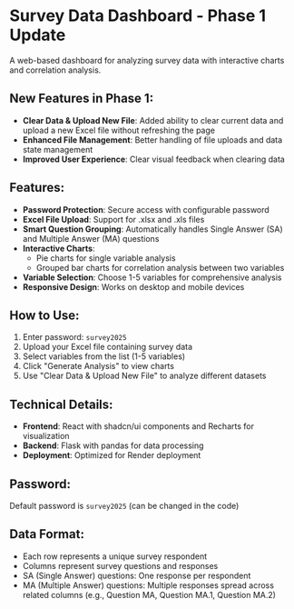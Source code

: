 # Survey Data Dashboard - Phase 1 Update

A web-based dashboard for analyzing survey data with interactive charts and correlation analysis.

## New Features in Phase 1:
- **Clear Data & Upload New File**: Added ability to clear current data and upload a new Excel file without refreshing the page
- **Enhanced File Management**: Better handling of file uploads and data state management
- **Improved User Experience**: Clear visual feedback when clearing data

## Features:
- **Password Protection**: Secure access with configurable password
- **Excel File Upload**: Support for .xlsx and .xls files
- **Smart Question Grouping**: Automatically handles Single Answer (SA) and Multiple Answer (MA) questions
- **Interactive Charts**: 
  - Pie charts for single variable analysis
  - Grouped bar charts for correlation analysis between two variables
- **Variable Selection**: Choose 1-5 variables for comprehensive analysis
- **Responsive Design**: Works on desktop and mobile devices

## How to Use:
1. Enter password: `survey2025`
2. Upload your Excel file containing survey data
3. Select variables from the list (1-5 variables)
4. Click "Generate Analysis" to view charts
5. Use "Clear Data & Upload New File" to analyze different datasets

## Technical Details:
- **Frontend**: React with shadcn/ui components and Recharts for visualization
- **Backend**: Flask with pandas for data processing
- **Deployment**: Optimized for Render deployment

## Password:
Default password is `survey2025` (can be changed in the code)

## Data Format:
- Each row represents a unique survey respondent
- Columns represent survey questions and responses
- SA (Single Answer) questions: One response per respondent
- MA (Multiple Answer) questions: Multiple responses spread across related columns (e.g., Question MA, Question MA.1, Question MA.2)


